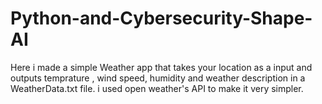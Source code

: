 # Python-and-Cybersecurity-Shape-AI

Here i made a simple Weather app that takes your location as a input and outputs 
temprature , wind speed, humidity and weather description in a WeatherData.txt file.
i used open weather's API to make it very simpler. 
